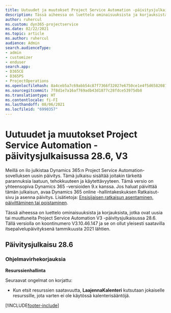 ```yaml
---
title: Uutuudet ja muutokset Project Service Automation -päivitysjulkaisussa 28.6, Hotfix, V3
description: Tässä aiheessa on luettelo ominaisuuksista ja korjauksista Project Service Automationin Päivitysjulkaisussa 28.6 Hotfix, V3.
author: ruhercul
ms.custom: dyn365-projectservice
ms.date: 02/22/2021
ms.topic: article
ms.author: ruhercul
audience: Admin
search.audienceType:
- admin
- customizer
- enduser
search.app:
- D365CE
- D365PS
- ProjectOperations
ms.openlocfilehash: 8a4ceb5a7c69abb54c87f7366f32027e6750ce1e4f5d6582087ed44612afbeb1
ms.sourcegitcommit: 7f8d1e7a16af769adb43d1877c28fdce53975db8
ms.translationtype: HT
ms.contentlocale: fi-FI
ms.lasthandoff: 08/06/2021
ms.locfileid: "6990357"
---
```

# <a name="whats-new-or-changed-in-project-service-automation-update-release-286-v3"></a>Uutuudet ja muutokset Project Service Automation -päivitysjulkaisussa 28.6, V3

Meillä on ilo julkistaa Dynamics 365:n Project Service Automation-sovelluksen uusin päivitys. Tämä julkaisu sisältää joitakin tärkeitä parannuksia laatuun, tehokkuuteen ja käytettävyyteen. Tämä versio on yhteensopiva Dynamics 365 -versioiden 9.x kanssa. Jos haluat päivittää tämän julkaisun, avaa Dynamics 365 online -hallintakeskuksen Ratkaisut-sivu ja asenna päivitys. Lisätietoja: [Ensisijaisen ratkaisun asentaminen, päivittäminen tai poistaminen](/power-platform/admin/install-remove-preferred-solution).

Tässä aiheessa on luettelo ominaisuuksista ja korjauksista, jotka ovat uusia tai muuttuneita Project Service Automation V3 -päivitysjulkaisussa 28.6. Tällä versiolla on koontinumero V3.10.46.147 ja se on ollut yleisesti saatavilla itsepalvelupäivityksenä tammikuusta 2021 lähtien.

## <a name="update-release-286"></a>Päivitysjulkaisu 28.6

### <a name="bug-fixes"></a>Ohjelmavirhekorjauksia


**Resurssienhallinta**

Seuraavat ongelmat on korjattu:

- Kun etsit resurssien saatavuutta, **LaajennaKalenteri** kutsutaan jokaiselle resurssille, jota varten ei ole käytössä kalenterisääntöjä.


[!INCLUDE[footer-include](../includes/footer-banner.md)]
